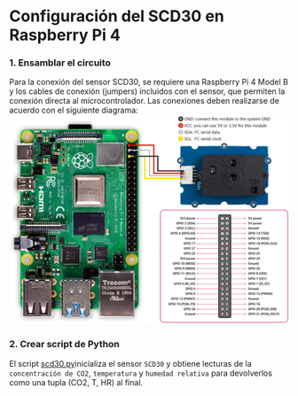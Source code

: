 # Configuración del SCD30 en Raspberry Pi 4

### 1. Ensamblar el circuito
Para la conexión del sensor SCD30, se requiere una Raspberry Pi 4 Model B y los cables de conexión (jumpers) incluidos con el sensor, que permiten la conexión directa al microcontrolador. Las conexiones deben realizarse de acuerdo con el siguiente diagrama:
![SCD30](figs/scd30.png)

### 2. Crear script de Python
El script [scd30.py](https://github.com/lata-mas/DTHIS-C_JoseRra/blob/main/Scripts/Raspberry/scd30.py)inicializa el sensor `SCD30` y obtiene lecturas de la `concentración de CO2`, `temperatura` y `humedad relativa` para devolverlos como una tupla (CO2, T, HR) al final. 

